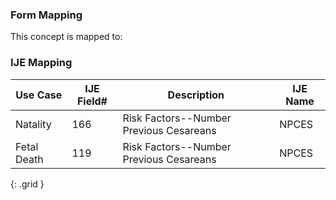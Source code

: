 ### Form Mapping
This concept is mapped to:

### IJE Mapping

| **Use Case** | **IJE Field#** | **Description** | **IJE Name** |
| ------------ | -------------- | --------------- | ------------ |
| Natality | 166 | Risk Factors--Number Previous Cesareans | NPCES |
| Fetal Death | 119 | Risk Factors--Number Previous Cesareans | NPCES |
{: .grid }
